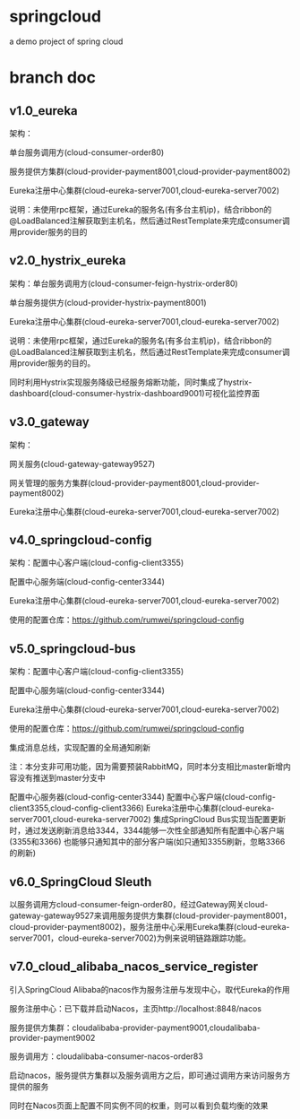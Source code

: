 # springcloud
a demo project of spring cloud

# branch doc
## v1.0_eureka
架构：

单台服务调用方(cloud-consumer-order80)

服务提供方集群(cloud-provider-payment8001,cloud-provider-payment8002)

Eureka注册中心集群(cloud-eureka-server7001,cloud-eureka-server7002)

说明：未使用rpc框架，通过Eureka的服务名(有多台主机ip)，结合ribbon的@LoadBalanced注解获取到主机名，然后通过RestTemplate来完成consumer调用provider服务的目的
## v2.0_hystrix_eureka
架构：单台服务调用方(cloud-consumer-feign-hystrix-order80) 

单台服务提供方(cloud-provider-hystrix-payment8001) 

Eureka注册中心集群(cloud-eureka-server7001,cloud-eureka-server7002) 

说明：未使用rpc框架，通过Eureka的服务名(有多台主机ip)，结合ribbon的@LoadBalanced注解获取到主机名，然后通过RestTemplate来完成consumer调用provider服务的目的。

同时利用Hystrix实现服务降级已经服务熔断功能，同时集成了hystrix-dashboard(cloud-consumer-hystrix-dashboard9001)可视化监控界面
## v3.0_gateway
架构：

网关服务(cloud-gateway-gateway9527) 

网关管理的服务方集群(cloud-provider-payment8001,cloud-provider-payment8002) 

Eureka注册中心集群(cloud-eureka-server7001,cloud-eureka-server7002)
## v4.0_springcloud-config
架构：配置中心客户端(cloud-config-client3355) 

配置中心服务端(cloud-config-center3344) 

Eureka注册中心集群(cloud-eureka-server7001,cloud-eureka-server7002)

使用的配置仓库：https://github.com/rumwei/springcloud-config
## v5.0_springcloud-bus
架构：配置中心客户端(cloud-config-client3355) 

配置中心服务端(cloud-config-center3344) 

Eureka注册中心集群(cloud-eureka-server7001,cloud-eureka-server7002)

使用的配置仓库：https://github.com/rumwei/springcloud-config

集成消息总线，实现配置的全局通知刷新

注：本分支非可用功能，因为需要预装RabbitMQ，同时本分支相比master新增内容没有推送到master分支中

配置中心服务器(cloud-config-center3344) 配置中心客户端(cloud-config-client3355,cloud-config-client3366) Eureka注册中心集群(cloud-eureka-server7001,cloud-eureka-server7002) 集成SpringCloud Bus实现当配置更新时，通过发送刷新消息给3344，3344能够一次性全部通知所有配置中心客户端(3355和3366) 也能够只通知其中的部分客户端(如只通知3355刷新，忽略3366的刷新)

## v6.0_SpringCloud Sleuth
以服务调用方cloud-consumer-feign-order80，经过Gateway网关cloud-gateway-gateway9527来调用服务提供方集群(cloud-provider-payment8001，cloud-provider-payment8002)，服务注册中心采用Eureka集群(cloud-eureka-server7001，cloud-eureka-server7002)为例来说明链路跟踪功能。

## v7.0_cloud_alibaba_nacos_service_register
引入SpringCloud Alibaba的nacos作为服务注册与发现中心，取代Eureka的作用

服务注册中心：已下载并启动Nacos，主页http://localhost:8848/nacos

服务提供方集群：cloudalibaba-provider-payment9001,cloudalibaba-provider-payment9002

服务调用方：cloudalibaba-consumer-nacos-order83

启动nacos，服务提供方集群以及服务调用方之后，即可通过调用方来访问服务方提供的服务

同时在Nacos页面上配置不同实例不同的权重，则可以看到负载均衡的效果







